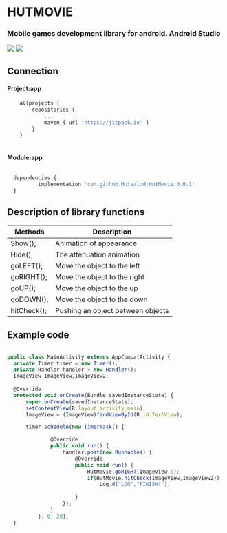 # HUTMOVIE 

### Mobile games development library for android. Android Studio

![](https://img.shields.io/github/stars/pandao/editor.md.svg) ![](https://img.shields.io/github/forks/pandao/editor.md.svg)

## Connection

#### Project:app

```javascript
	allprojects {
		repositories {
			...
			maven { url 'https://jitpack.io' }
		}
	}
  
```  

#### Module:app

  ```javascript
  
  	dependencies {
	        implementation 'com.github.Hutsalod:HutMovie:0.0.1'
	}
```  

## Description of library functions

Methods  | Description
------------- | -------------
Show();  | Animation of appearance
Hide();  | The attenuation animation
goLEFT();  | Move the object to the left
goRIGHT();  | Move the object to the right
goUP();  | Move the object to the up
goDOWN();  | Move the object to the down
hitCheck();  | Pushing an object between objects


## Example code

  ```javascript
  
public class MainActivity extends AppCompatActivity {
    private Timer timer = new Timer();
    private Handler handler = new Handler();
    ImageView ImageView,ImageView2;
    
    @Override
    protected void onCreate(Bundle savedInstanceState) {
        super.onCreate(savedInstanceState);
        setContentView(R.layout.activity_main);
        ImageView = (ImageView)findViewById(R.id.TextView);

        timer.schedule(new TimerTask() {

                @Override
                public void run() {
                    handler.post(new Runnable() {
                        @Override
                        public void run() {
                            HutMovie.goRIGHT(ImageView,5);
                            if(HutMovie.hitCheck(ImageView,ImageView2))
                                Log.d("LOG","FINISH!");
                                
                        }
                    });
                }
            }, 0, 20);
    }
```  
